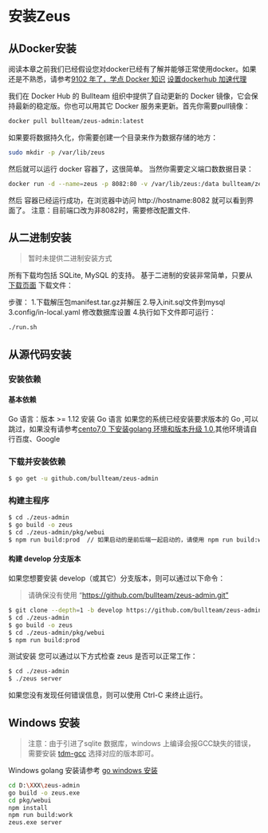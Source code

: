 # 安装Zeus

## 从Docker安装

阅读本章之前我们已经假设您对docker已经有了解并能够正常使用docker。如果还是不熟悉，请参考[9102 年了，学点 Docker 知识](https://juejin.im/post/5c2c69cee51d450d9707236e) [设置dockerhub 加速代理](https://juejin.im/post/5cd2cf01f265da0374189441)

我们在 Docker Hub 的 Bullteam 组织中提供了自动更新的 Docker 镜像，它会保持最新的稳定版。你也可以用其它 Docker 服务来更新。首先你需要pull镜像：
```bash
docker pull bullteam/zeus-admin:latest
```
如果要将数据持久化，你需要创建一个目录来作为数据存储的地方：
```bash
sudo mkdir -p /var/lib/zeus
```
然后就可以运行 docker 容器了，这很简单。 当然你需要定义端口数数据目录：
```bash
docker run -d --name=zeus -p 8082:80 -v /var/lib/zeus:/data bullteam/zeus-admin:latest
```
然后 容器已经运行成功，在浏览器中访问 http://hostname:8082 就可以看到界面了。
注意：目前端口改为非8082时，需要修改配置文件.


## 从二进制安装

> 暂时未提供二进制安装方式

所有下载均包括 SQLite, MySQL 的支持。 基于二进制的安装非常简单，只要从 [下载页面](https://gitee.com/bullteam/zeus-admin/attach_files) 下载文件：

步骤：
1.下载解压包manifest.tar.gz并解压
2.导入init.sql文件到mysql
3.config/in-local.yaml 修改数据库设置
4.执行如下文件即可运行：
```bash
./run.sh
```

## 从源代码安装

### 安装依赖
#### 基本依赖
Go 语言：版本 >= 1.12
安装 Go 语言
如果您的系统已经安装要求版本的 Go ,可以跳过，如果没有请参考[cento7,0 下安装golang 环境和版本升级 1.0](https://my.oschina.net/wutongci/blog/282076),其他环境请自行百度、Google

### 下载并安装依赖
```bash
$ go get -u github.com/bullteam/zeus-admin
```
### 构建主程序
```bash
$ cd ./zeus-admin
$ go build -o zeus
$ cd ./zeus-admin/pkg/webui
$ npm run build:prod  // 如果启动的是前后端一起启动的，请使用 npm run build:work 命令编译
```

#### 构建 develop 分支版本
如果您想要安装 develop（或其它）分支版本，则可以通过以下命令：


> 请确保没有使用 “https://github.com/bullteam/zeus-admin.git”
```bash
$ git clone --depth=1 -b develop https://github.com/bullteam/zeus-admin.git
$ cd ./zeus-admin
$ go build -o zeus
$ cd ./zeus-admin/pkg/webui
$ npm run build:prod
```
测试安装
您可以通过以下方式检查 zeus 是否可以正常工作：
```bash
$ cd ./zeus-admin
$ ./zeus server
```
如果您没有发现任何错误信息，则可以使用 Ctrl-C 来终止运行。

## Windows 安装

> 注意：由于引进了sqlite 数据库，windows 上编译会报GCC缺失的错误，需要安装 [tdm-gcc](http://tdm-gcc.tdragon.net/download) 选择对应的版本即可。

Windows golang 安装请参考 [go windows 安装](https://www.jianshu.com/p/602c9ed4847d)

```bash
cd D:\XXX\zeus-admin
go build -o zeus.exe
cd pkg/webui
npm install
npm run build:work
zeus.exe server
```
